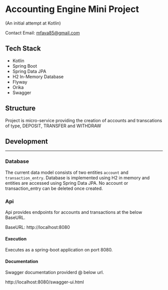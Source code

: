 # Accounting Engine Mini Project
(An initial attempt at Kotlin)

Contact Email: mfava85@gmail.com

## Tech Stack

- Kotlin
- Spring Boot
- Spring Data JPA
- H2 In-Memory Database
- Flyway
- Orika
- Swagger

## Structure

Project is micro-service providing the creation of accounts and transcations of type, DEPOSIT, TRANSFER and WITHDRAW

## Development
________________________________________________________________________________

### Database

The current data model consists of two entities `account` and `transaction_entry`.
Database is implemented using H2 in memory and entities are accessed using Spring Data JPA.
No account or transaction_entry can be deleted once created.


### Api

Api provides endpoints for accounts and transactions at the below BaseURL.

BaseURL: http://localhost:8080

#### Execution

Executes as a spring-boot application on port 8080.

#### Documentation

Swagger documentation providerd @ below url.

http://localhost:8080/swagger-ui.html
